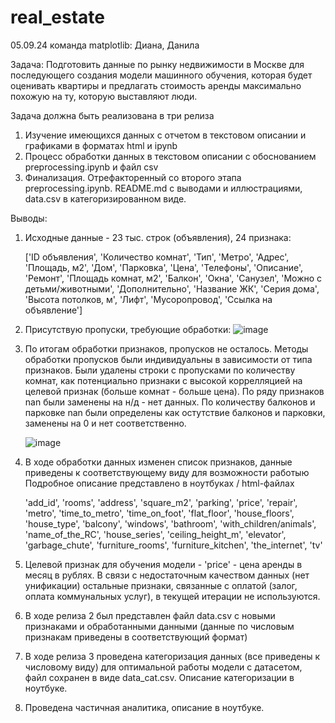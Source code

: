 # real_estate

05.09.24
команда matplotlib: Диана, Данила

Задача:
Подготовить данные по рынку недвижимости в Москве для последующего создания модели машинного обучения, которая будет оценивать квартиры и предлагать стоимость аренды максимально похожую на ту, которую выставляют люди.

Задача должна быть реализована в три релиза
1. Изучение имеющихся данных с отчетом в текстовом описании и графиками в форматах html  и ipynb
2. Процесс обработки данных в текстовом описании с обоснованием preprocessing.ipynb и файл csv
3. Финализация. Отрефакторенный со второго этапа preprocessing.ipynb. README.md с выводами и иллюстрациями, data.csv в категоризированном виде.

Выводы:
1. Исходные данные - 23 тыс. строк (объявления), 24 признака:
   
   ['ID  объявления', 'Количество комнат', 'Тип', 'Метро', 'Адрес', 'Площадь, м2',
   'Дом', 'Парковка', 'Цена', 'Телефоны', 'Описание', 'Ремонт', 'Площадь комнат, м2',
   'Балкон', 'Окна', 'Санузел', 'Можно с детьми/животными', 'Дополнительно',
   'Название ЖК', 'Серия дома', 'Высота потолков, м', 'Лифт', 'Мусоропровод', 'Ссылка на объявление']
  
2. Присутствую пропуски, требующие обработки:
![image](https://github.com/user-attachments/assets/0df93695-f60a-4975-b4f7-d288efabbc10)

3. По итогам обработки признаков, пропусков не осталось. Методы обработки пропусков были индивидуальны в зависимости от типа признаков. Были удалены строки с пропусками по количеству комнат, как потенциально признаки с высокой коррелляцией на целевой признак (больше комнат - больше цена). По ряду признаков nan были заменены на н/д - нет данных. По количеству балконов и парковке nan были определены как остутствие балконов и парковки, заменены на 0 и нет соответственно.

    ![image](https://github.com/user-attachments/assets/88190600-8fdf-4655-a697-0a439b6f9ec2)

5.  В ходе обработки данных изменен список признаков, данные приведены к соответствующему виду для возможности работыю Подробное описание представлено в ноутбуках / html-файлах

       'add_id', 'rooms', 'address', 'square_m2', 'parking',
       'price', 'repair', 'metro', 'time_to_metro', 'time_on_foot',
       'flat_floor', 'house_floors', 'house_type', 'balcony', 'windows',
       'bathroom', 'with_children/animals', 'name_of_the_RC', 'house_series',
       'ceiling_height_m', 'elevator', 'garbage_chute', 'furniture_rooms',
       'furniture_kitchen', 'the_internet', 'tv'
    
7. Целевой признак для обучения модели - 'price' - цена аренды в месяц в рублях. В связи с недостаточным качеством данных (нет унификации) остальные признаки, связанные с оплатой (залог, оплата коммунальных услуг), в текущей итерации не используются.
   
8. В ходе релиза 2 был представлен файл data.csv c новыми признаками и обработанными данными (данные по числовым признакам приведены в соответствующий формат)

9. В ходе релиза 3 проведена категоризация данных (все приведены к числовому виду) для оптимальной работы модели с датасетом, файл сохранен в виде data_cat.csv. Описание категоризации в ноутбуке.
    
11. Проведена частичная аналитика, описание в ноутбуке.





